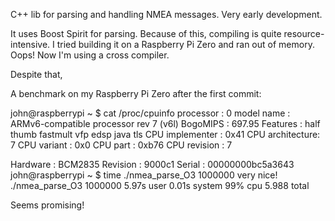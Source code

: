 C++ lib for parsing and handling NMEA messages. Very early development.

It uses Boost Spirit for parsing. Because of this, compiling is quite resource-intensive.
I tried building it on a Raspberry Pi Zero and ran out of memory. Oops! Now I'm using a cross compiler.

Despite that, 

A benchmark on my Raspberry Pi Zero after the first commit:

john@raspberrypi ~ $ cat /proc/cpuinfo
processor	: 0
model name	: ARMv6-compatible processor rev 7 (v6l)
BogoMIPS	: 697.95
Features	: half thumb fastmult vfp edsp java tls 
CPU implementer	: 0x41
CPU architecture: 7
CPU variant	: 0x0
CPU part	: 0xb76
CPU revision	: 7

Hardware	: BCM2835
Revision	: 9000c1
Serial		: 00000000bc5a3643
john@raspberrypi ~ $ time ./nmea_parse_O3 1000000
very nice!
./nmea_parse_O3 1000000  5.97s user 0.01s system 99% cpu 5.988 total


Seems promising!
